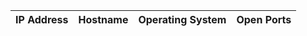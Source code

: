 | IP Address | Hostname | Operating System | Open Ports |
|------------|----------|------------------|------------|
